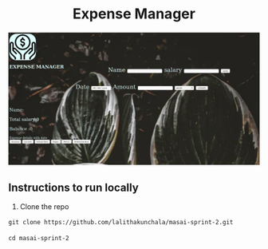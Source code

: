 <p>
  <h1 align="center">Expense Manager</h1>
</p>

![](https://raw.githubusercontent.com/lalithakunchala/masai-sprint-2/master/Expense.png)
  

## Instructions to run locally

1. Clone the repo
```
git clone https://github.com/lalithakunchala/masai-sprint-2.git

cd masai-sprint-2

```
